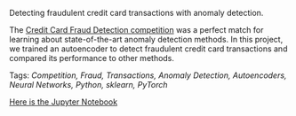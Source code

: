 Detecting fraudulent credit card transactions with anomaly detection.

The [Credit Card Fraud Detection competition](https://www.kaggle.com/mlg-ulb/creditcardfraud) was a perfect match for learning about state-of-the-art anomaly detection methods. In this project, we trained an autoencoder to detect fraudulent credit card transactions and compared its performance to other methods.

Tags: *Competition, Fraud, Transactions, Anomaly Detection, Autoencoders, Neural Networks, Python, sklearn, PyTorch*

[Here is the Jupyter Notebook](https://nbviewer.jupyter.org/github/polakowo/mlprojects/blob/master/credit-card-fraud-detection/credit-card-fraud-detection.ipynb)
